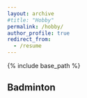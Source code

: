 ```yaml
---
layout: archive
#title: "Hobby"
permalink: /hobby/
author_profile: true
redirect_from:
  - /resume
---
```



{% include base_path %}

## Badminton
